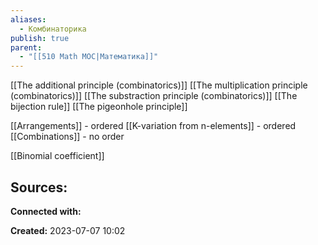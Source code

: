 ```yaml
---
aliases:
  - Комбинаторика
publish: true
parent:
  - "[[510 Math MOC|Математика]]"
---
```


[[The additional principle (combinatorics)]]
[[The multiplication principle (combinatorics)]]
[[The substraction principle (combinatorics)]]
[[The bijection rule]] 
[[The pigeonhole principle]]

[[Arrangements]] - ordered
[[K-variation from n-elements]] - ordered
[[Combinations]] - no order


[[Binomial coefficient]]









**Sources:**
- 


**Connected with:**




**Created:** 2023-07-07 10:02